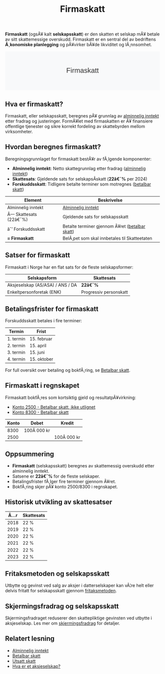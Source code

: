 ﻿---
title: "Firmaskatt"
meta_title: "Firmaskatt"
meta_description: '**Firmaskatt** (ogsÃ¥ kalt **selskapsskatt**) er den skatten et selskap mÃ¥ betale av sitt skattemessige overskudd. Firmaskatt er en sentral del av bedriftens *...'
slug: firmaskatt
type: blog
layout: pages/single
---

**Firmaskatt** (ogsÃ¥ kalt **selskapsskatt**) er den skatten et selskap mÃ¥ betale av sitt skattemessige overskudd. Firmaskatt er en sentral del av bedriftens **Ã¸konomiske planlegging** og pÃ¥virker bÃ¥de likviditet og lÃ¸nnsomhet.

![Firmaskatt](firmaskatt-image.svg)

## Hva er firmaskatt?

Firmaskatt, eller selskapsskatt, beregnes pÃ¥ grunnlag av [alminnelig inntekt](/blogs/regnskap/alminnelig-inntekt "Alminnelig inntekt â€“ Komplett guide") etter fradrag og justeringer. FormÃ¥let med firmaskatten er Ã¥ finansiere offentlige tjenester og sikre korrekt fordeling av skattebyrden mellom virksomheter.

## Hvordan beregnes firmaskatt?

Beregningsgrunnlaget for firmaskatt bestÃ¥r av fÃ¸lgende komponenter:

* **Alminnelig inntekt**: Netto skattegrunnlag etter fradrag ([alminnelig inntekt](/blogs/regnskap/alminnelig-inntekt "Alminnelig inntekt â€“ Komplett guide"))  
* **Skattesats**: Gjeldende sats for selskapsÂ­skatt (**22â€¯%** per 2024)  
* **Forskuddsskatt**: Tidligere betalte terminer som motregnes ([betalbar skatt](/blogs/regnskap/betalbar-skatt "Betalbar skatt â€“ Komplett guide til beregning og hÃ¥ndtering"))  

| **Element**           | **Beskrivelse**                                                                                  |
|-----------------------|--------------------------------------------------------------------------------------------------|
| Alminnelig inntekt    | [Alminnelig inntekt](/blogs/regnskap/alminnelig-inntekt "Alminnelig inntekt â€“ Komplett guide")    |
| Ã— Skattesats (22â€¯%)   | Gjeldende sats for selskapsskatt                                                                   |
| âˆ’ Forskuddsskatt      | Betalte terminer gjennom Ã¥ret ([betalbar skatt](/blogs/regnskap/betalbar-skatt "Betalbar skatt")) |
| **= Firmaskatt**      | BelÃ¸pet som skal innbetales til Skatteetaten                                                        |

## Satser for firmaskatt

Firmaskatt i Norge har en flat sats for de fleste selskapsformer:

| **Selskapsform**                   | **Skattesats** |
|------------------------------------|----------------|
| Aksjeselskap (AS/ASA) / ANS / DA   | **22â€¯%**       |
| Enkeltpersonforetak (ENK)          | Progressiv personskatt                                                                              |

## Betalingsfrister for firmaskatt

Forskuddsskatt betales i fire terminer:

| **Termin**     | **Frist**      |
|---------------|----------------|
| 1. termin     | 15. februar    |
| 2. termin     | 15. april      |
| 3. termin     | 15. juni       |
| 4. termin     | 15. oktober    |

For full oversikt over betaling og bokfÃ¸ring, se [Betalbar skatt](/blogs/regnskap/betalbar-skatt "Betalbar skatt â€“ Komplett guide til beregning og hÃ¥ndtering").

## Firmaskatt i regnskapet

Firmaskatt bokfÃ¸res som kortsiktig gjeld og resultatpÃ¥virkning:

* [Konto 2500 - Betalbar skatt, ikke utlignet](/blogs/kontoplan/2500-betalbar-skatt-ikke-utlignet "Konto 2500 - Betalbar skatt, ikke utlignet")  
* [Konto 8300 - Betalbar skatt](/blogs/kontoplan/8300-betalbar-skatt "Konto 8300 - Betalbar skatt")  

| **Konto** | **Debet**   | **Kredit**  |
|-----------|-------------|-------------|
| 8300      | 100Â 000 kr  |             |
| 2500      |             | 100Â 000 kr  |

## Oppsummering

* **Firmaskatt** (selskapsskatt) beregnes av skattemessig overskudd etter alminnelig inntekt.  
* Satsene er **22â€¯%** for de fleste selskaper.  
* Betalingsfrister fÃ¸lger fire terminer gjennom Ã¥ret.  
* BokfÃ¸ring skjer pÃ¥ konto 2500/8300 i regnskapet.

## Historisk utvikling av skattesatser

| **Ã…r**     | **Skattesats** |
|-----------|----------------|
| 2018      | 22 %           |
| 2019      | 22 %           |
| 2020      | 22 %           |
| 2021      | 22 %           |
| 2022      | 22 %           |
| 2023      | 22 %           |

## Fritaksmetoden og selskapsskatt

Utbytte og gevinst ved salg av aksjer i datterselskaper kan vÃ¦re helt eller delvis fritatt for selskapsskatt gjennom [fritaksmetoden](/blogs/regnskap/hva-er-fritaksmetoden "Hva er Fritaksmetoden? Komplett guide til skattefritak for utbytte").

## Skjermingsfradrag og selskapsskatt

Skjermingsfradraget reduserer den skattepliktige gevinsten ved utbytte i aksjeselskap. Les mer om [skjermingsfradrag](/blogs/regnskap/hva-er-skjermingsfradrag "Hva er Skjermingsfradrag? Beregning og anvendelse") for detaljer.

## Relatert lesning

* [Alminnelig inntekt](/blogs/regnskap/alminnelig-inntekt "Alminnelig inntekt â€“ Komplett guide")  
* [Betalbar skatt](/blogs/regnskap/betalbar-skatt "Betalbar skatt â€“ Komplett guide til beregning og hÃ¥ndtering")  
* [Utsatt skatt](/blogs/regnskap/hva-er-utsatt-skatt "Hva er Utsatt Skatt? Beregning og RegnskapsfÃ¸ring")  
* [Hva er et aksjeselskap?](/blogs/regnskap/hva-er-et-aksjeselskap "Hva er et Aksjeselskap?")
